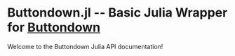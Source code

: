 # Buttondown.jl -- Basic Julia Wrapper for [Buttondown](https://buttondown.email/)

Welcome to the Buttondown Julia API documentation!
